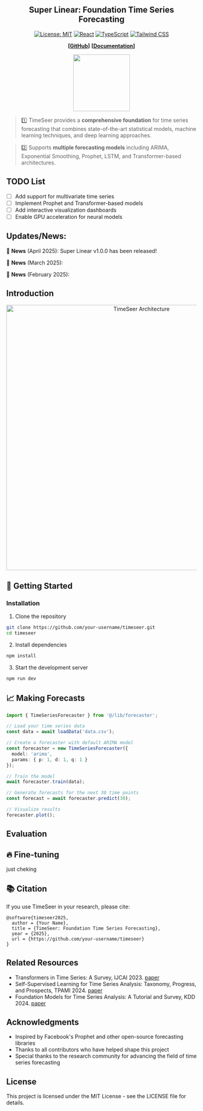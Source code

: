 
<div align="center">
  <h2><b>Super Linear: Foundation Time Series Forecasting</b></h2>
</div>

<div align="center">
  
[![License: MIT](https://img.shields.io/badge/License-MIT-blue.svg)](https://opensource.org/licenses/MIT)
[![React](https://img.shields.io/badge/React-18.3.1-61DAFB?logo=react)](https://reactjs.org/)
[![TypeScript](https://img.shields.io/badge/TypeScript-Latest-3178C6?logo=typescript)](https://www.typescriptlang.org/)
[![Tailwind CSS](https://img.shields.io/badge/Tailwind-Latest-38B2AC?logo=tailwind-css)](https://tailwindcss.com/)

</div>

<div align="center">
  
**[<a href="https://github.com/your-username/timeseer">GitHub</a>]**
**[<a href="https://your-docs-url.com">Documentation</a>]**

</div>

<p align="center">
  <img src="public/placeholder.svg" width="150">
</p>

> 1️⃣ TimeSeer provides a **comprehensive foundation** for time series forecasting that combines state-of-the-art statistical models, machine learning techniques, and deep learning approaches.

> 2️⃣ Supports **multiple forecasting models** including ARIMA, Exponential Smoothing, Prophet, LSTM, and Transformer-based architectures.

## TODO List
- [ ] Add support for multivariate time series
- [ ] Implement Prophet and Transformer-based models
- [ ] Add interactive visualization dashboards
- [ ] Enable GPU acceleration for neural models

## Updates/News:

🚩 **News** (April 2025): Super Linear v1.0.0 has been released!

🚩 **News** (March 2025): 

🚩 **News** (February 2025): 

## Introduction



<p align="center">
  <img src="public/placeholder.svg" alt="TimeSeer Architecture" align="center" width="700px" />
</p>


## 🚀 Getting Started

### Installation

1. Clone the repository
```bash
git clone https://github.com/your-username/timeseer.git
cd timeseer
```

2. Install dependencies
```bash
npm install
```

3. Start the development server
```bash
npm run dev
```



## 📈 Making Forecasts
```typescript
import { TimeSeriesForecaster } from '@/lib/forecaster';

// Load your time series data
const data = await loadData('data.csv');

// Create a forecaster with default ARIMA model
const forecaster = new TimeSeriesForecaster({
  model: 'arima',
  params: { p: 1, d: 1, q: 1 }
});

// Train the model
await forecaster.train(data);

// Generate forecasts for the next 30 time points
const forecast = await forecaster.predict(30);

// Visualize results
forecaster.plot();
```

## Evaluation

## 🔥 Fine-tuning 
just cheking

## 📚 Citation

If you use TimeSeer in your research, please cite:

```
@software{timeseer2025,
  author = {Your Name},
  title = {TimeSeer: Foundation Time Series Forecasting},
  year = {2025},
  url = {https://github.com/your-username/timeseer}
}
```

## Related Resources
* Transformers in Time Series: A Survey, IJCAI 2023. [paper](https://arxiv.org/abs/2202.07125)
* Self-Supervised Learning for Time Series Analysis: Taxonomy, Progress, and Prospects, TPAMI 2024. [paper](https://arxiv.org/abs/2306.10125)
* Foundation Models for Time Series Analysis: A Tutorial and Survey, KDD 2024. [paper](https://arxiv.org/abs/2403.14735)

## Acknowledgments

- Inspired by Facebook's Prophet and other open-source forecasting libraries
- Thanks to all contributors who have helped shape this project
- Special thanks to the research community for advancing the field of time series forecasting

## License

This project is licensed under the MIT License - see the LICENSE file for details.